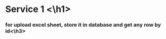 <h1>
  Service 1
<\h1>
<h3> for upload excel sheet, store it in database and get any row by id<\h3>

